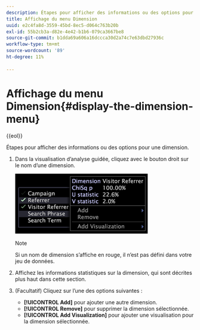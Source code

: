```yaml
---
description: Étapes pour afficher des informations ou des options pour une dimension.
title: Affichage du menu Dimension
uuid: e2c4fa8d-3559-45bd-8ec5-d064c763b20b
exl-id: 55b2cb3a-d82e-4e42-b1b6-079ca3667be8
source-git-commit: b1dda69a606a16dccca30d2a74c7e63dbd27936c
workflow-type: tm+mt
source-wordcount: '89'
ht-degree: 11%

---
```


# Affichage du menu Dimension{#display-the-dimension-menu}

{{eol}}

Étapes pour afficher des informations ou des options pour une dimension.

1. Dans la visualisation d’analyse guidée, cliquez avec le bouton droit sur le nom d’une dimension.

   ![Infos sur l’étape](assets/mnu_GuidedAnalysis.png)

   >[!NOTE]
   >
   >Si un nom de dimension s’affiche en rouge, il n’est pas défini dans votre jeu de données.

1. Affichez les informations statistiques sur la dimension, qui sont décrites plus haut dans cette section.
1. (Facultatif) Cliquez sur l’une des options suivantes :

   * **[!UICONTROL Add]** pour ajouter une autre dimension.
   * **[!UICONTROL Remove]** pour supprimer la dimension sélectionnée.
   * **[!UICONTROL Add Visualization]** pour ajouter une visualisation pour la dimension sélectionnée.

